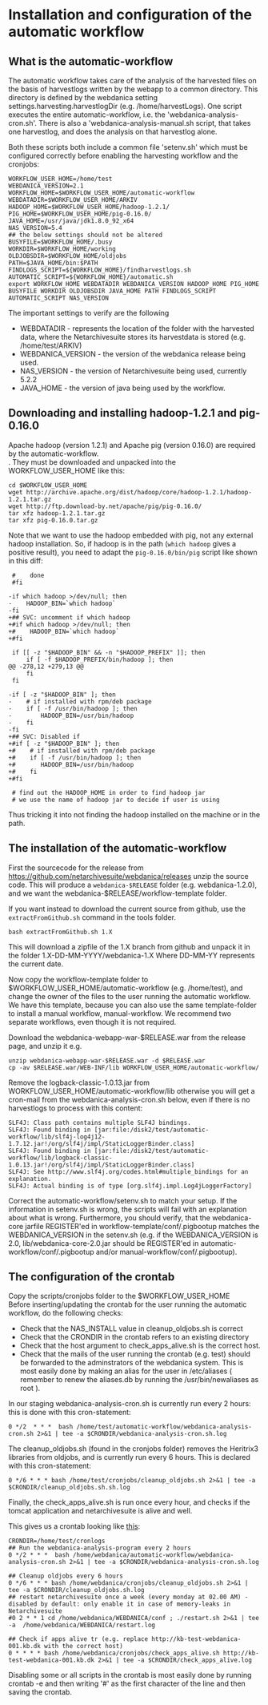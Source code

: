 # Installation and configuration of the automatic workflow

## What is the automatic-workflow 

The automatic workflow takes care of the analysis of the harvested files on the basis of harvestlogs written by the webapp to a common
directory. This directory is defined by the webdanica setting settings.harvesting.harvestlogDir (e.g. /home/harvestLogs).
One script executes the entire automatic-workflow, i.e. the 'webdanica-analysis-cron.sh'. There is also a 'webdanica-analysis-manual.sh script, that
takes one harvestlog, and does the analysis on that harvestlog alone.

Both these scripts both include a common file 'setenv.sh' which must be configured correctly before enabling the harvesting workflow and the cronjobs: 
``` 
WORKFLOW_USER_HOME=/home/test
WEBDANICA_VERSION=2.1
WORKFLOW_HOME=$WORKFLOW_USER_HOME/automatic-workflow
WEBDATADIR=$WORKFLOW_USER_HOME/ARKIV
HADOOP_HOME=$WORKFLOW_USER_HOME/hadoop-1.2.1/
PIG_HOME=$WORKFLOW_USER_HOME/pig-0.16.0/
JAVA_HOME=/usr/java/jdk1.8.0_92_x64
NAS_VERSION=5.4
## the below settings should not be altered
BUSYFILE=$WORKFLOW_HOME/.busy
WORKDIR=$WORKFLOW_HOME/working
OLDJOBSDIR=$WORKFLOW_HOME/oldjobs
PATH=$JAVA_HOME/bin:$PATH
FINDLOGS_SCRIPT=${WORKFLOW_HOME}/findharvestlogs.sh
AUTOMATIC_SCRIPT=${WORKFLOW_HOME}/automatic.sh
export WORKFLOW_HOME WEBDATADIR WEBDANICA_VERSION HADOOP_HOME PIG_HOME BUSYFILE WORKDIR OLDJOBSDIR JAVA_HOME PATH FINDLOGS_SCRIPT AUTOMATIC_SCRIPT NAS_VERSION
```
The important settings to verify are the following
 * WEBDATADIR - represents the location of the folder with the harvested data, where the Netarchivesuite stores its harvestdata is stored (e.g. /home/test/ARKIV)
 * WEBDANICA_VERSION - the version of the webdanica release being used.
 * NAS_VERSION - the version of Netarchivesuite being used, currently 5.2.2
 * JAVA_HOME - the version of java being used by the workflow.

## Downloading and installing hadoop-1.2.1 and pig-0.16.0

Apache hadoop (version 1.2.1) and Apache pig (version 0.16.0) are required by the automatic-workflow.</br>.
They must be downloaded and unpacked into the WORKFLOW_USER_HOME like this:
```
cd $WORKFLOW_USER_HOME
wget http://archive.apache.org/dist/hadoop/core/hadoop-1.2.1/hadoop-1.2.1.tar.gz
wget http://ftp.download-by.net/apache/pig/pig-0.16.0/
tar xfz hadoop-1.2.1.tar.gz
tar xfz pig-0.16.0.tar.gz
```

Note that we want to use the hadoop embedded with pig, not any external hadoop installation. So, if hadoop is in the path (`which hadoop` gives a positive result), you need to 
adapt the `pig-0.16.0/bin/pig` script like shown in this diff:
```
 #    done
 #fi
 
-if which hadoop >/dev/null; then
-    HADOOP_BIN=`which hadoop`
-fi
+## SVC: uncomment if which hadoop
+#if which hadoop >/dev/null; then
+#    HADOOP_BIN=`which hadoop`
+#fi
 
 if [[ -z "$HADOOP_BIN" && -n "$HADOOP_PREFIX" ]]; then
     if [ -f $HADOOP_PREFIX/bin/hadoop ]; then
@@ -278,12 +279,13 @@
     fi
 fi
 
-if [ -z "$HADOOP_BIN" ]; then
-    # if installed with rpm/deb package
-    if [ -f /usr/bin/hadoop ]; then
-        HADOOP_BIN=/usr/bin/hadoop
-    fi
-fi
+## SVC: Disabled if 
+#if [ -z "$HADOOP_BIN" ]; then
+#    # if installed with rpm/deb package
+#    if [ -f /usr/bin/hadoop ]; then
+#       HADOOP_BIN=/usr/bin/hadoop
+#    fi
+#fi
 
 # find out the HADOOP_HOME in order to find hadoop jar
 # we use the name of hadoop jar to decide if user is using
```
Thus tricking it into not finding the hadoop installed on the machine or in the path.

## The installation of the automatic-workflow 

First the sourcecode for the release from https://github.com/netarchivesuite/webdanica/releases
unzip the source code. This will produce a `webdanica-$RELEASE` folder (e.g. webdanica-1.2.0), and we want the webdanica-$RELEASE/workflow-template folder.  

If you want instead to download the current source from github, use the `extractFromGithub.sh` command in the tools folder.
```
bash extractFromGithub.sh 1.X
```
This will download a zipfile of the 1.X branch from github and unpack it in the folder 1.X-DD-MM-YYYY/webdanica-1.X Where DD-MM-YY represents the current date.

Now copy the workflow-template folder to $WORKFLOW_USER_HOME/automatic-workflow (e.g. /home/test), and change the owner of the files to the user running the automatic workflow. We have this template, because you can also use the same template-folder to install a manual workflow, manual-workflow. We recommend two separate workflows, even though it is not required.

Download the webdanica-webapp-war-$RELEASE.war from the release page, and unzip it e.g.
```
unzip webdanica-webapp-war-$RELEASE.war -d $RELEASE.war
cp -av $RELEASE.war/WEB-INF/lib WORKFLOW_USER_HOME/automatic-workflow/
```
Remove the logback-classic-1.0.13.jar from WORKFLOW_USER_HOME/automatic-workflow/lib
otherwise you will get a cron-mail from the webdanica-analysis-cron.sh below, even if there is no harvestlogs to process with this content:
```
SLF4J: Class path contains multiple SLF4J bindings.
SLF4J: Found binding in [jar:file:/disk2/test/automatic-workflow/lib/slf4j-log4j12-1.7.12.jar!/org/slf4j/impl/StaticLoggerBinder.class]
SLF4J: Found binding in [jar:file:/disk2/test/automatic-workflow/lib/logback-classic-1.0.13.jar!/org/slf4j/impl/StaticLoggerBinder.class]
SLF4J: See http://www.slf4j.org/codes.html#multiple_bindings for an explanation.
SLF4J: Actual binding is of type [org.slf4j.impl.Log4jLoggerFactory]
```

Correct the automatic-workflow/setenv.sh to match your setup. If the information in setenv.sh is wrong, the scripts will fail with an explanation about what is wrong.
Furthermore, you should verify, that the webdanica-core jarfile REGISTER'ed in workflow-template/conf/.pigbootup matches the WEBDANICA_VERSION in the setenv.sh
(e.g. if the WEBDANICA_VERSION is 2.0, lib/webdanica-core-2.0.jar should be REGISTER'ed in automatic-workflow/conf/.pigbootup and/or manual-workflow/conf/.pigbootup).

## The configuration of the crontab 

Copy the scripts/cronjobs folder to the $WORKFLOW_USER_HOME<br/>
Before inserting/updating the crontab for the user running the automatic workflow, do the following checks:
 * Check that the NAS_INSTALL value in cleanup_oldjobs.sh is correct
 * Check that the CRONDIR in the crontab refers to an existing directory
 * Check that the host argument to check_apps_alive.sh is the correct host.
 * Check that the mails of the user running the crontab (e.g. test) should be forwarded to the adminstrators of the webdanica system. This is most easily done by making an alias for the user in /etc/aliases ( remember to renew the aliases.db by running the /usr/bin/newaliases as root ).

In our staging webdanica-analysis-cron.sh is currently run every 2 hours:
this is done with this cron-statement:
```
0 */2  * * *  bash /home/test/automatic-workflow/webdanica-analysis-cron.sh 2>&1 | tee -a $CRONDIR/webdanica-analysis-cron.sh.log
```

The cleanup_oldjobs.sh (found in the cronjobs folder) removes the Heritrix3 libraries from oldjobs, and is currently run every 6 hours.
This is declared with this cron-statement:
```
0 */6 * * * bash /home/test/cronjobs/cleanup_oldjobs.sh 2>&1 | tee -a $CRONDIR/cleanup_oldjobs.sh.sh.log
```

Finally, the check_apps_alive.sh is run once every hour, and checks if the tomcat application and netarchivesuite is alive and well.

This gives us a crontab looking like [this](scripts/cronjobs/crontab.test):

```
CRONDIR=/home/test/cronlogs
## Run the webdanica-analysis-program every 2 hours
0 */2 * * *  bash /home/webdanica/automatic-workflow/webdanica-analysis-cron.sh 2>&1 | tee -a $CRONDIR/webdanica-analysis-cron.sh.log

## Cleanup oldjobs every 6 hours
0 */6 * * * bash /home/webdanica/cronjobs/cleanup_oldjobs.sh 2>&1 | tee -a $CRONDIR/cleanup_oldjobs.sh.log
## restart netarchivesuite once a week (every monday at 02.00 AM) - disabled by default: only enable it in case of memory-leaks in Netarchivesuite
#0 2 * * 1 cd /home/webdanica/WEBDANICA/conf ; ./restart.sh 2>&1 | tee -a  /home/webdanica/WEBDANICA/restart.log

## Check if apps alive tr (e.g. replace http://kb-test-webdanica-001.kb.dk with the correct host)
0 * * * * bash /home/webdanica/cronjobs/check_apps_alive.sh http://kb-test-webdanica-001.kb.dk 2>&1 | tee -a $CRONDIR/check_apps_alive.log
```

Disabling some or all scripts in the crontab is most easily done by running crontab -e
and then writing '#' as the first character of the line and then saving the crontab.

